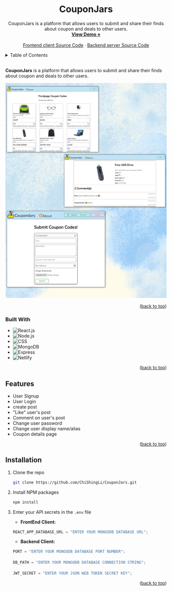 <div id="top"></div>

<!-- PROJECT LOGO -->
<br />
<div>
<h1 align="center">CouponJars</h1>



  <p align="center">
    CouponJars is a platform that allows users to submit and share their finds about coupon and deals to other users.
    <br />
    <a href="https://couponjars.netlify.app/"><strong>View Demo »</strong></a>
    <br />
    <br />
    <a href="https://github.com/ChiShingLi/CouponJars/tree/master/client">Frontend client Source Code</a>
    ·
    <a href="https://github.com/ChiShingLi/CouponJars/tree/master/server">Backend server Source Code</a>
  </p>
</div>


<!-- TABLE OF CONTENTS -->
<details>
  <summary>Table of Contents</summary>
  <ol>
    <li>
      <a href="#about-the-project">About The Project</a>
      <ul>
        <li><a href="#built-with">Built With</a></li>
      </ul>
    </li>
    <li>
      <a href="#getting-started">Getting Started</a>
      <ul>
        <li><a href="#installation">Installation</a></li>
      </ul>
    </li>
    <li><a href="#features">Features</a></li>
  </ol>
</details>

<br>

<!-- ABOUT THE PROJECT -->

**CouponJars** is a platform that allows users to submit and share their finds about coupon and deals to other users.


![CouponJars](./asset/intro.png)


<p align="right">(<a href="#top">back to top</a>)</p>


### Built With
* ![React.js]
* ![Node.js]
* ![CSS]
* ![MongoDB]
* ![Express]
* ![Netlify]

<p align="right">(<a href="#top">back to top</a>)</p>

<!-- FEATURES -->
## Features

- User Signup
- User Login
- create post
- "Like" user's post
- Comment on user's post
- Change user password
- Change user display name/alias
- Coupon details page
<p align="right">(<a href="#top">back to top</a>)</p>

## Installation
1. Clone the repo
   ```sh
   git clone https://github.com/ChiShingLi/CouponJars.git
   ```
4. Install NPM packages
   ```sh
   npm install
   ```
5. Enter your API secrets in the `.env` file
   - **FrontEnd Client:**
   ```js
   REACT_APP_DATABASE_URL = "ENTER YOUR MONGODB DATABASE URL";
   ```

   - **Backend Client:**
   ```js
   PORT = "ENTER YOUR MONGODB DATABASE PORT NUMBER";

   DB_PATH = "ENTER YOUR MONGODB DATABASE CONNECTION STRING";

   JWT_SECRET = "ENTER YOUR JSON WEB TOKEN SECRET KEY";
   ```
<p align="right">(<a href="#top">back to top</a>)</p>

<!-- MARKDOWN LINKS & IMAGES -->
[React.js]: https://img.shields.io/badge/React-20232A?style=for-the-badge&logo=react&logoColor=61DAFB
[JQuery.com]: https://img.shields.io/badge/jQuery-0769AD?style=for-the-badge&logo=jquery&logoColor=white
[Node.js]: https://img.shields.io/badge/Node.js-43853D?style=for-the-badge&logo=node.js&logoColor=white
[CSS]:https://img.shields.io/badge/CSS3-1572B6?style=for-the-badge&logo=css3&logoColor=white
[MongoDB]:https://img.shields.io/badge/MongoDB-4EA94B?style=for-the-badge&logo=mongodb&logoColor=white
[Express]:https://img.shields.io/badge/Express.js-404D59?style=for-the-badge
[Netlify]:https://img.shields.io/badge/Netlify-00C7B7?style=for-the-badge&logo=netlify&logoColor=white
[Heroku]:https://img.shields.io/badge/Heroku-430098?style=for-the-badge&logo=heroku&logoColor=white
[JWT]:https://img.shields.io/badge/json%20web%20tokens-323330?style=for-the-badge&logo=json-web-tokens&logoColor=pink